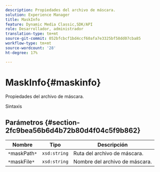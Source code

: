 ```yaml
---
description: Propiedades del archivo de máscara.
solution: Experience Manager
title: MaskInfo
feature: Dynamic Media Classic,SDK/API
role: Desarrollador, administrador
translation-type: tm+mt
source-git-commit: 052bfcbcf1bd4ccf60afa7e3325bf58dd07cba85
workflow-type: tm+mt
source-wordcount: '28'
ht-degree: 17%

---
```



# MaskInfo{#maskinfo}

Propiedades del archivo de máscara.

Sintaxis

## Parámetros {#section-2fc9bea56b6d4b72b80d4f04c5f9b862}

| Nombre | Tipo | Descripción |
|---|---|---|
| `*`maskPath`*` | `xsd:string` | Ruta del archivo de máscara. |
| `*`maskFile`*` | `xsd:string` | Nombre del archivo de máscara. |


